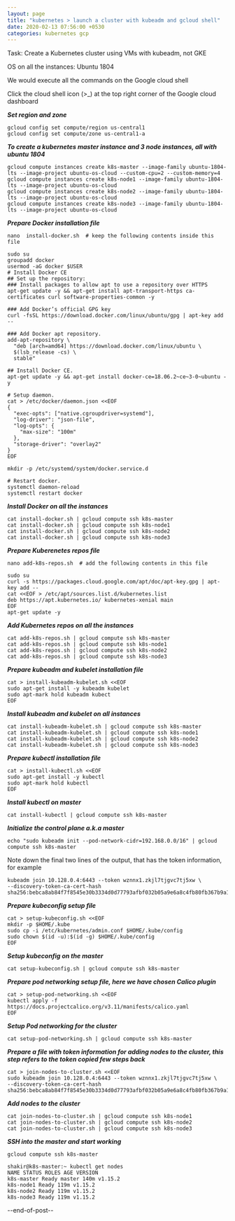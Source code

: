 ```yaml
---
layout: page
title: "kubernetes > launch a cluster with kubeadm and gcloud shell"
date: 2020-02-13 07:56:00 +0530
categories: kubernetes gcp
---
```


Task: Create a Kubernetes cluster using VMs with kubeadm, not GKE

OS on all the instances: Ubuntu 1804

We would execute all the commands on the Google cloud shell

Click the cloud shell icon (>_) at the top right corner of the Google cloud dashboard

***Set region and zone***
```
gcloud config set compute/region us-central1
gcloud config set compute/zone us-central1-a
```

***To create a kubernetes master instance and 3 node instances, all with ubuntu 1804***
```
gcloud compute instances create k8s-master --image-family ubuntu-1804-lts --image-project ubuntu-os-cloud --custom-cpu=2 --custom-memory=4
gcloud compute instances create k8s-node1 --image-family ubuntu-1804-lts --image-project ubuntu-os-cloud
gcloud compute instances create k8s-node2 --image-family ubuntu-1804-lts --image-project ubuntu-os-cloud
gcloud compute instances create k8s-node3 --image-family ubuntu-1804-lts --image-project ubuntu-os-cloud
```

***Prepare Docker installation file***
```
nano  install-docker.sh  # keep the following contents inside this file
```
```
sudo su
groupadd docker
usermod -aG docker $USER
# Install Docker CE
## Set up the repository:
### Install packages to allow apt to use a repository over HTTPS
apt-get update -y && apt-get install apt-transport-https ca-certificates curl software-properties-common -y

### Add Docker’s official GPG key
curl -fsSL https://download.docker.com/linux/ubuntu/gpg | apt-key add --

### Add Docker apt repository.
add-apt-repository \
  "deb [arch=amd64] https://download.docker.com/linux/ubuntu \
  $(lsb_release -cs) \
  stable"

## Install Docker CE.
apt-get update -y && apt-get install docker-ce=18.06.2~ce~3-0~ubuntu -y

# Setup daemon.
cat > /etc/docker/daemon.json <<EOF
{
  "exec-opts": ["native.cgroupdriver=systemd"],
  "log-driver": "json-file",
  "log-opts": {
    "max-size": "100m"
  },
  "storage-driver": "overlay2"
}
EOF

mkdir -p /etc/systemd/system/docker.service.d

# Restart docker.
systemctl daemon-reload
systemctl restart docker
```
***Install Docker on all the instances***
```
cat install-docker.sh | gcloud compute ssh k8s-master
cat install-docker.sh | gcloud compute ssh k8s-node1
cat install-docker.sh | gcloud compute ssh k8s-node2
cat install-docker.sh | gcloud compute ssh k8s-node3
```

***Prepare Kuberenetes repos file***
```
nano add-k8s-repos.sh  # add the following contents in this file
```
```
sudo su 
curl -s https://packages.cloud.google.com/apt/doc/apt-key.gpg | apt-key add --
cat <<EOF > /etc/apt/sources.list.d/kubernetes.list
deb https://apt.kubernetes.io/ kubernetes-xenial main
EOF
apt-get update -y
```

***Add Kubernetes repos on all the instances***
```
cat add-k8s-repos.sh | gcloud compute ssh k8s-master
cat add-k8s-repos.sh | gcloud compute ssh k8s-node1
cat add-k8s-repos.sh | gcloud compute ssh k8s-node2
cat add-k8s-repos.sh | gcloud compute ssh k8s-node3
```

***Prepare kubeadm and kubelet installation file***
```
cat > install-kubeadm-kubelet.sh <<EOF
sudo apt-get install -y kubeadm kubelet
sudo apt-mark hold kubeadm kubect
EOF
```

***Install kubeadm and kubelet on all instances***
```
cat install-kubeadm-kubelet.sh | gcloud compute ssh k8s-master
cat install-kubeadm-kubelet.sh | gcloud compute ssh k8s-node1
cat install-kubeadm-kubelet.sh | gcloud compute ssh k8s-node2
cat install-kubeadm-kubelet.sh | gcloud compute ssh k8s-node3
```

***Prepare kubectl installation file***
```
cat > install-kubectl.sh <<EOF
sudo apt-get install -y kubectl
sudo apt-mark hold kubectl
EOF
```

***Install kubectl on master***
```
cat install-kubectl | gcloud compute ssh k8s-master
```

***Initialize the control plane a.k.a master***
```
echo "sudo kubeadm init --pod-network-cidr=192.168.0.0/16" | gcloud compute ssh k8s-master
```

Note down the final two lines of the output, that has the token information, for example
```
kubeadm join 10.128.0.4:6443 --token wznnx1.zkjl7tjgvc7tj5xw \
--discovery-token-ca-cert-hash sha256:bebca8ab84f7f8545e30b3334d0d77793afbf032b05a9e6a8c4fb80fb367b9a1
```

***Prepare kubeconfig setup file***
```
cat > setup-kubeconfig.sh <<EOF
mkdir -p $HOME/.kube
sudo cp -i /etc/kubernetes/admin.conf $HOME/.kube/config
sudo chown $(id -u):$(id -g) $HOME/.kube/config
EOF
```

***Setup kubeconfig on  the master***
```
cat setup-kubeconfig.sh | gcloud compute ssh k8s-master
```

***Prepare pod networking setup file, here we have chosen Calico plugin***
```
cat > setup-pod-networking.sh <<EOF
kubectl apply -f https://docs.projectcalico.org/v3.11/manifests/calico.yaml
EOF
```

***Setup Pod networking for the cluster***
```
cat setup-pod-networking.sh | gcloud compute ssh k8s-master
```

***Prepare a file with token information for adding nodes to the cluster, this step refers to the token copied few steps back***
```
cat > join-nodes-to-cluster.sh <<EOF
sudo kubeadm join 10.128.0.4:6443 --token wznnx1.zkjl7tjgvc7tj5xw \
--discovery-token-ca-cert-hash sha256:bebca8ab84f7f8545e30b3334d0d77793afbf032b05a9e6a8c4fb80fb367b9a1
```

***Add nodes to the cluster***
```
cat join-nodes-to-cluster.sh | gcloud compute ssh k8s-node1
cat join-nodes-to-cluster.sh | gcloud compute ssh k8s-node2
cat join-nodes-to-cluster.sh | gcloud compute ssh k8s-node3
```

***SSH into the master and start working***
```
gcloud compute ssh k8s-master

shakir@k8s-master:~ kubectl get nodes
NAME STATUS ROLES AGE VERSION
k8s-master Ready master 140m v1.15.2
k8s-node1 Ready 119m v1.15.2
k8s-node2 Ready 119m v1.15.2
k8s-node3 Ready 119m v1.15.2
```

--end-of-post--

